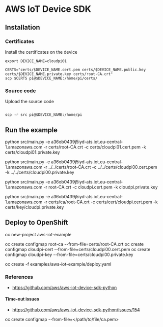 # AWS IoT Device SDK

## Installation

### Certificates

Install the certificates on the device

```shell
export DEVICE_NAME=cloudpi01

CERTS="certs/$DEVICE_NAME.cert.pem certs/$DEVICE_NAME.public.key certs/$DEVICE_NAME.private.key certs/root-CA.crt"
scp $CERTS pi@$DEVICE_NAME:/home/pi/certs/

```
### Source code

Upload the source code

```shell

scp -r src pi@$DEVICE_NAME:/home/pi

```

## Run the example

python src/main.py -e a36ob0439j5iyd-ats.iot.eu-central-1.amazonaws.com -r certs/root-CA.crt -c certs/cloudpi01.cert.pem -k certs/cloudpi01.private.key

python src/main.py -e a36ob0439j5iyd-ats.iot.eu-central-1.amazonaws.com -r ../../certs/root-CA.crt -c ../../certs/cloudpi00.cert.pem -k ../../certs/cloudpi00.private.key

python src/main.py -e a36ob0439j5iyd-ats.iot.eu-central-1.amazonaws.com -r root-CA.crt -c cloudpi.cert.pem -k cloudpi.private.key

python src/main.py -e a36ob0439j5iyd-ats.iot.eu-central-1.amazonaws.com -r certs/ca/root-CA.crt -c certs/cert/cloudpi.cert.pem -k certs/key/cloudpi.private.key


## Deploy to OpenShift

oc new-project aws-iot-example

oc create configmap root-ca --from-file=certs/root-CA.crt
oc create configmap cloudpi-cert --from-file=certs/cloudpi00.cert.pem
oc create configmap cloudpi-key --from-file=certs/cloudpi00.private.key

oc create -f examples/aws-iot-example/deploy.yaml



### References

* https://github.com/aws/aws-iot-device-sdk-python

#### Time-out issues

* https://github.com/aws/aws-iot-device-sdk-python/issues/154




oc create configmap <configmap-name> --from-file=</path/to/file/ca.pem>
